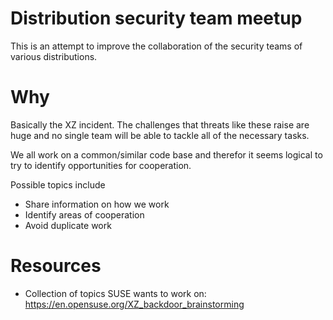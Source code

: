 Distribution security team meetup
============
This is an attempt to improve the collaboration of the security teams of various distributions.

Why
============
Basically the XZ incident. The challenges that threats like these raise are
huge and no single team will be able to tackle all of the necessary tasks.

We all work on a common/similar code base and therefor it
seems logical to try to identify opportunities for cooperation.

Possible topics include
- Share information on how we work
- Identify areas of cooperation
- Avoid duplicate work

Resources
============
- Collection of topics SUSE wants to work on: https://en.opensuse.org/XZ_backdoor_brainstorming

